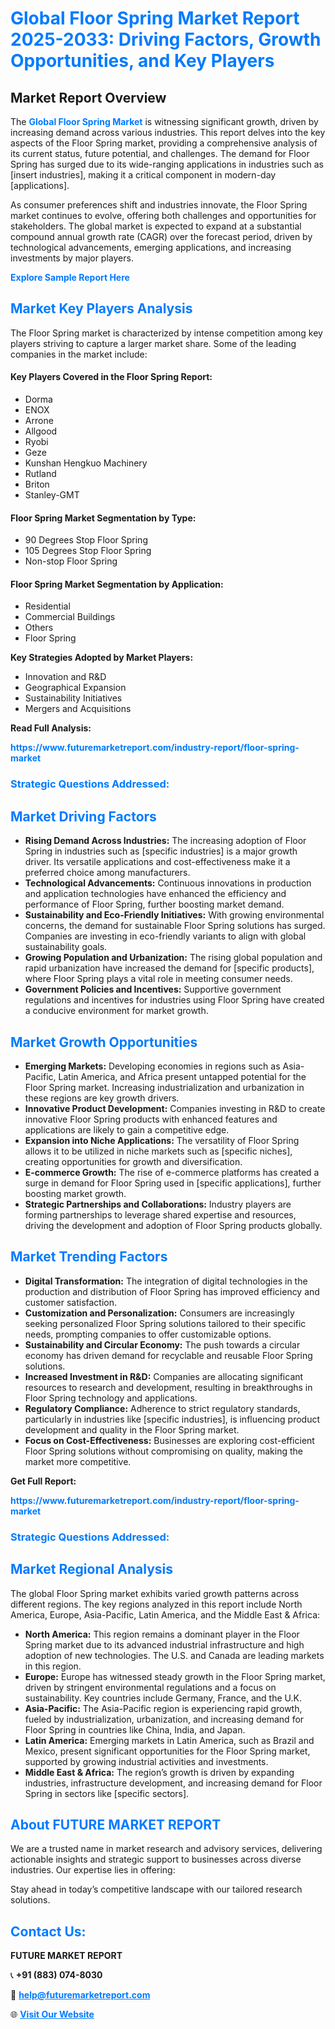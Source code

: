 <h1 style="color: #007BFF;">Global Floor Spring Market Report 2025-2033: Driving Factors, Growth Opportunities, and Key Players</h1>

<section id="overview">
<h2>Market Report Overview</h2>
<p>The <a href="https://www.futuremarketreport.com/industry-report/floor-spring-market" style="color: #007BFF; text-decoration: none;"><strong>Global Floor Spring Market</strong></a> is witnessing significant growth, driven by increasing demand across various industries. This report delves into the key aspects of the Floor Spring market, providing a comprehensive analysis of its current status, future potential, and challenges. The demand for Floor Spring has surged due to its wide-ranging applications in industries such as [insert industries], making it a critical component in modern-day [applications].</p>
<p>As consumer preferences shift and industries innovate, the Floor Spring market continues to evolve, offering both challenges and opportunities for stakeholders. The global market is expected to expand at a substantial compound annual growth rate (CAGR) over the forecast period, driven by technological advancements, emerging applications, and increasing investments by major players.</p>
</section>

<section id="overview">
<p><a href="https://www.futuremarketreport.com/request-sample/reportId=127998" style="color: #007BFF; text-decoration: none;"><strong>Explore Sample Report Here</strong></a></p>
</section>

<section id="key-players">
<h2 style="color: #007BFF;">Market Key Players Analysis</h2>
<p>The Floor Spring market is characterized by intense competition among key players striving to capture a larger market share. Some of the leading companies in the market include:</p>
<h4>Key Players Covered in the Floor Spring Report:</h4>
<ul><li>Dorma</li><li>ENOX</li><li>Arrone</li><li>Allgood</li><li>Ryobi</li><li>Geze</li><li>Kunshan Hengkuo Machinery</li><li>Rutland</li><li>Briton</li><li>Stanley-GMT</li></ul>
<h4>Floor Spring Market Segmentation by Type:</h4>
<ul><li>90 Degrees Stop Floor Spring</li><li>105 Degrees Stop Floor Spring</li><li>Non-stop Floor Spring</li></ul>

<h4>Floor Spring Market Segmentation by Application:</h4>
<ul><li>Residential</li><li>Commercial Buildings</li><li>Others</li><li>Floor Spring</li></ul>
<p><strong>Key Strategies Adopted by Market Players:</strong></p>
<ul>
<li>Innovation and R&D</li>
<li>Geographical Expansion</li>
<li>Sustainability Initiatives</li>
<li>Mergers and Acquisitions</li>
</ul>
</section>

<section>
<p><strong>Read Full Analysis: </strong></p><a href="https://www.futuremarketreport.com/industry-report/floor-spring-market" style="color: #007BFF; text-decoration: none;"><strong>https://www.futuremarketreport.com/industry-report/floor-spring-market</strong></a>
<h3 style="color: #007BFF;">Strategic Questions Addressed:</h3>
</section>

<section id="driving-factors">
<h2 style="color: #007BFF;">Market Driving Factors</h2>
<ul>
<li><strong>Rising Demand Across Industries:</strong> The increasing adoption of Floor Spring in industries such as [specific industries] is a major growth driver. Its versatile applications and cost-effectiveness make it a preferred choice among manufacturers.</li>
<li><strong>Technological Advancements:</strong> Continuous innovations in production and application technologies have enhanced the efficiency and performance of Floor Spring, further boosting market demand.</li>
<li><strong>Sustainability and Eco-Friendly Initiatives:</strong> With growing environmental concerns, the demand for sustainable Floor Spring solutions has surged. Companies are investing in eco-friendly variants to align with global sustainability goals.</li>
<li><strong>Growing Population and Urbanization:</strong> The rising global population and rapid urbanization have increased the demand for [specific products], where Floor Spring plays a vital role in meeting consumer needs.</li>
<li><strong>Government Policies and Incentives:</strong> Supportive government regulations and incentives for industries using Floor Spring have created a conducive environment for market growth.</li>
</ul>
</section>

<section id="growth-opportunities">
<h2 style="color: #007BFF;">Market Growth Opportunities</h2>
<ul>
<li><strong>Emerging Markets:</strong> Developing economies in regions such as Asia-Pacific, Latin America, and Africa present untapped potential for the Floor Spring market. Increasing industrialization and urbanization in these regions are key growth drivers.</li>
<li><strong>Innovative Product Development:</strong> Companies investing in R&D to create innovative Floor Spring products with enhanced features and applications are likely to gain a competitive edge.</li>
<li><strong>Expansion into Niche Applications:</strong> The versatility of Floor Spring allows it to be utilized in niche markets such as [specific niches], creating opportunities for growth and diversification.</li>
<li><strong>E-commerce Growth:</strong> The rise of e-commerce platforms has created a surge in demand for Floor Spring used in [specific applications], further boosting market growth.</li>
<li><strong>Strategic Partnerships and Collaborations:</strong> Industry players are forming partnerships to leverage shared expertise and resources, driving the development and adoption of Floor Spring products globally.</li>
</ul>
</section>

<section id="trending-factors">
<h2 style="color: #007BFF;">Market Trending Factors</h2>
<ul>
<li><strong>Digital Transformation:</strong> The integration of digital technologies in the production and distribution of Floor Spring has improved efficiency and customer satisfaction.</li>
<li><strong>Customization and Personalization:</strong> Consumers are increasingly seeking personalized Floor Spring solutions tailored to their specific needs, prompting companies to offer customizable options.</li>
<li><strong>Sustainability and Circular Economy:</strong> The push towards a circular economy has driven demand for recyclable and reusable Floor Spring solutions.</li>
<li><strong>Increased Investment in R&D:</strong> Companies are allocating significant resources to research and development, resulting in breakthroughs in Floor Spring technology and applications.</li>
<li><strong>Regulatory Compliance:</strong> Adherence to strict regulatory standards, particularly in industries like [specific industries], is influencing product development and quality in the Floor Spring market.</li>
<li><strong>Focus on Cost-Effectiveness:</strong> Businesses are exploring cost-efficient Floor Spring solutions without compromising on quality, making the market more competitive.</li>
</ul>
</section>

<section>
<p><strong>Get Full Report: </strong></p><a href="https://www.futuremarketreport.com/industry-report/floor-spring-market" style="color: #007BFF; text-decoration: none;"><strong>https://www.futuremarketreport.com/industry-report/floor-spring-market</strong></a>
<h3 style="color: #007BFF;">Strategic Questions Addressed:</h3>
</section>


<section id="regional-analysis">
<h2 style="color: #007BFF;">Market Regional Analysis</h2>
<p>The global Floor Spring market exhibits varied growth patterns across different regions. The key regions analyzed in this report include North America, Europe, Asia-Pacific, Latin America, and the Middle East & Africa:</p>
<ul>
<li><strong>North America:</strong> This region remains a dominant player in the Floor Spring market due to its advanced industrial infrastructure and high adoption of new technologies. The U.S. and Canada are leading markets in this region.</li>
<li><strong>Europe:</strong> Europe has witnessed steady growth in the Floor Spring market, driven by stringent environmental regulations and a focus on sustainability. Key countries include Germany, France, and the U.K.</li>
<li><strong>Asia-Pacific:</strong> The Asia-Pacific region is experiencing rapid growth, fueled by industrialization, urbanization, and increasing demand for Floor Spring in countries like China, India, and Japan.</li>
<li><strong>Latin America:</strong> Emerging markets in Latin America, such as Brazil and Mexico, present significant opportunities for the Floor Spring market, supported by growing industrial activities and investments.</li>
<li><strong>Middle East & Africa:</strong> The region’s growth is driven by expanding industries, infrastructure development, and increasing demand for Floor Spring in sectors like [specific sectors].</li>
</ul>
</section>

<footer>
<h2 style="color: #007BFF;">About FUTURE MARKET REPORT</h2>
<p>We are a trusted name in market research and advisory services, delivering actionable insights and strategic support to businesses across diverse industries. Our expertise lies in offering:</p>

<p>Stay ahead in today’s competitive landscape with our tailored research solutions.</p>

<h2 style="color: #007BFF;">Contact Us:</h2>
<p><strong>FUTURE MARKET REPORT</strong></p>
<p>📞 <strong>+91 (883) 074-8030</strong></p>
<p>📧 <strong><a href="mailto:help@futuremarketreport.com" style="color: #007BFF;">help@futuremarketreport.com</a></strong></p>
<p>🌐 <strong><a href="https://www.futuremarketreport.com/" style="color: #007BFF;">Visit Our Website</a></strong></p>
</footer>